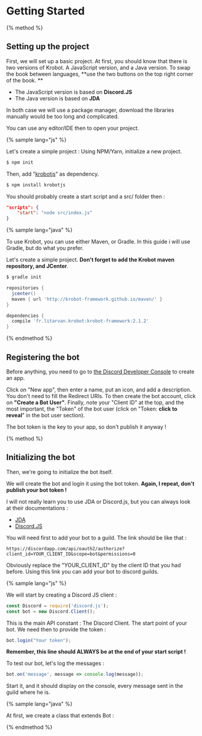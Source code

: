 # Getting Started

{% method %}  
  
## Setting up the project

First, we will set up a basic project. At first, you should know that there is two versions of Krobot. A JavaScript version, and a Java version. To swap the book between languages, **use the two buttons on the top right corner of the book.
**

 - The JavaScript version is based on **Discord.JS**
 - The Java version is based on **JDA**
 
In both case we will use a package manager, download the libraries manually would be too long and complicated.

You can use any editor/IDE then to open your project.

{% sample lang="js" %}

Let's create a simple project : Using NPM/Yarn, initialize a new project.

```bash
$ npm init
```

Then, add "[krobotjs](https://www.npmjs.com/package/krobotjs "Krobot NPM package")" as dependency.

```bash
$ npm install krobotjs
```

You should probably create a start script and a src/ folder then :

```json
"scripts": {
    "start": "node src/index.js"
}
```

{% sample lang="java" %}

To use Krobot, you can use either Maven, or Gradle. In this guide i will use Gradle, but do what you prefer.

Let's create a simple project.  **Don't forget to add the Krobot maven repository, and JCenter**.

```bash
$ gradle init
```
```groovy
repositories {
  jcenter()  
  maven { url 'http://krobot-framework.github.io/maven/' }
}

dependencies {
  compile 'fr.litarvan.krobot:krobot-framework:2.1.2'
}
```

{% endmethod %}

## Registering the bot

Before anything, you need to go to [the Discord Developer Console](https://discordapp.com/developers/applications/me "Discord developer apps") to create an app.

Click on "New app", then enter a name, put an icon, and add a description. You don't need to fill the Redirect URIs. To then create the bot account, click on **"Create a Bot User"**. Finally, note your "Client ID" at the top, and the most important, the "Token" of the bot user (click on "Token: **click to reveal**" in the bot user section).

The bot token is the key to your app, so don't publish it anyway !

{% method %}

## Initializing the bot

Then, we're going to initialize the bot itself.

We will create the bot and login it using the bot token. **Again, I repeat, don't publish your bot token !**

I will not really learn you to use JDA or Discord.js, but you can always look at their documentations :

 - [JDA](https://github.com/DV8FromTheWorld/JDA/wiki "JDA documentation")
 - [Discord.JS](https://discord.js.org/#/docs/main/stable/general/welcome "Discord.JS documentation")

You will need first to add your bot to a guild. The link should be like that :

```
https://discordapp.com/api/oauth2/authorize?client_id=YOUR_CLIENT_ID&scope=bot&permissions=0
```

Obviously replace the "YOUR\_CLIENT\_ID" by the client ID that you had before. Using this link you can add your bot to discord guilds.


{% sample lang="js" %}

We will start by creating a Discord JS client :

```js
const Discord = require('discord.js');
const bot = new Discord.Client();
```

This is the main API constant : The Discord Client. The start point of your bot.
We need then to provide the token :

```js
bot.login("Your token");
```

**Remember, this line should ALWAYS be at the end of your start script !**

To test our bot, let's log the messages :

```js
bot.on('message', message => console.log(message));
```

Start it, and it should display on the console, every message sent in the guild where he is.

{% sample lang="java" %}

At first, we create a class that extends Bot :

{% endmethod %}

